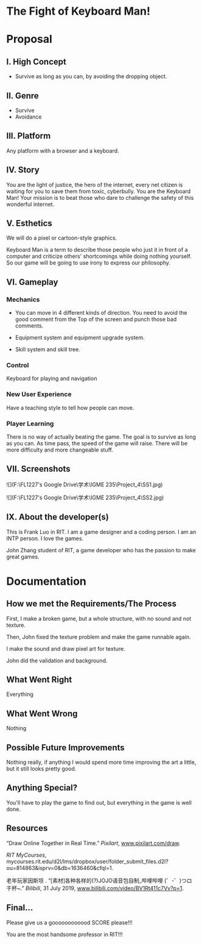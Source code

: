 # The Fight of Keyboard Man!

# Proposal

## I. High Concept

- Survive as long as you can, by avoiding the dropping object.

## II. Genre

- Survive
- Avoidance

## III. Platform

Any platform with a browser and a keyboard.

## IV. Story

You are the light of justice, the hero of the internet, every net citizen is waiting for you to save them from toxic, cyberbully. You are the Keyboard Man! Your mission is to beat those who dare to challenge the safety of this wonderful internet.

## V. Esthetics

We will do a pixel or cartoon-style graphics.

Keyboard Man is a term to describe those people who just it in front of a computer and criticize others' shortcomings while doing nothing yourself. So our game will be going to use irony to express our philosophy.

## VI. Gameplay

### Mechanics

- You can move in 4 different kinds of direction. You need to avoid the good comment from the Top of the screen and punch those bad comments.

- Equipment system and equipment upgrade system.

- Skill system and skill tree.

### Control

Keyboard for playing and navigation

### New User Experience

Have a teaching style to tell how people can move.

### Player Learning

There is no way of actually beating the game. The goal is to survive as long as you can. As time pass, the speed of the game will raise. There will be more difficulty and more changeable stuff.

## VII. Screenshots

![](F:\FL1227's Google Drive\学术\IGME 235\Project_4\SS1.jpg)

![](F:\FL1227's Google Drive\学术\IGME 235\Project_4\SS2.jpg)

## IX. About the developer(s)

This is Frank Luo in RIT. I am a game designer and a coding person. I am an INTP person. I love the games.

John Zhang student of RIT, a game developer who has the passion to make great games.

# Documentation

## How we met the Requirements/The Process

First, I make a broken game, but a whole structure, with no sound and not texture.

Then, John fixed the texture problem and make the game runnable again.

I make the sound and draw pixel art for texture.

John did the validation and background.

## What Went Right

Everything

## What Went Wrong

Nothing

## Possible Future Improvements

Nothing really, if anything I would spend more time improving the art a little, but it still looks pretty good.

## Anything Special?

You'll have to play the game to find out, but everything in the game is well done.

## Resources

“Draw Online Together in Real Time.” *Pixilart*, www.pixilart.com/draw.

*RIT MyCourses*, mycourses.rit.edu/d2l/lms/dropbox/user/folder_submit_files.d2l?ou=814863&isprv=0&db=1636460&cfql=1.

老年玩家因斯坦 . “[素材]各种各样的(?)JOJO语音包自制_哔哩哔哩 (゜-゜)つロ 干杯~.” *Bilibili*, 31 July 2019, www.bilibili.com/video/BV1Rt411c7Vv?p=1.

## Final...

Please give us a goooooooooood SCORE please!!!

You are the most handsome professor in RIT!!!